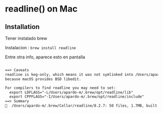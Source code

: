 # readline() on Mac

## Installation

Tener instalado brew

Instalacion : `brew install readline`

Entre otra info, aparece esto en pantalla 

```txt

==> Caveats
readline is keg-only, which means it was not symlinked into /Users/apardo-m/.brew,
because macOS provides BSD libedit.

For compilers to find readline you may need to set:
  export LDFLAGS="-L/Users/apardo-m/.brew/opt/readline/lib"
  export CPPFLAGS="-I/Users/apardo-m/.brew/opt/readline/include"
==> Summary
🍺  /Users/apardo-m/.brew/Cellar/readline/8.2.7: 50 files, 1.7MB, built in 19 seconds
```

